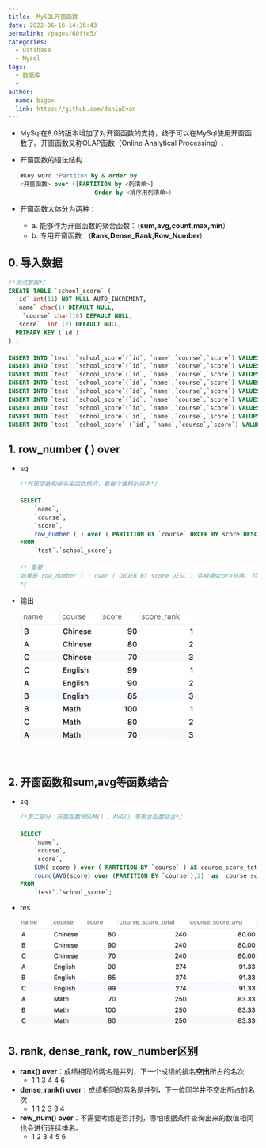 ```yaml
---
title:  MySQL开窗函数
date: 2022-06-16 14:36:43
permalink: /pages/60ffe5/
categories:
  - Database
  - Mysql
tags:
  - 数据库
  - 
author: 
  name: bigox
  link: https://github.com/daniuEvan
---
```

- MySql在8.0的版本增加了对开窗函数的支持，终于可以在MySql使用开窗函数了。开窗函数又称OLAP函数（Online Analytical Processing）.

- 开窗函数的语法结构：

  ```sql
  #Key word :Partiton by & order by
  <开窗函数> over ([PARTITION by <列清单>]
                       Order by <排序用列清单>）
  ```

- 开窗函数大体分为两种：
  - a. 能够作为开窗函数的聚合函数：（**sum,avg,count,max,min**）
  - b. 专用开窗函数：(**Rank,Dense_Rank,Row_Number**)



## 0. 导入数据

```sql
/*测试数据*/
CREATE TABLE `school_score` (
  `id` int(11) NOT NULL AUTO_INCREMENT,
  `name` char(1) DEFAULT NULL,
    `course` char(10) DEFAULT NULL,
  `score`  int (2) DEFAULT NULL,
  PRIMARY KEY (`id`)
) ;

INSERT INTO `test`.`school_score`(`id`, `name`,`course`,`score`) VALUES (1, 'A','Chinese',80);
INSERT INTO `test`.`school_score`(`id`, `name`,`course`,`score`) VALUES (2, 'B','Chinese',90);
INSERT INTO `test`.`school_score`(`id`, `name`,`course`,`score`) VALUES (3, 'C','Chinese',70);
INSERT INTO `test`.`school_score`(`id`, `name`,`course`,`score`) VALUES (4, 'A','Math',70);
INSERT INTO `test`.`school_score`(`id`, `name`,`course`,`score`) VALUES (5, 'B','Math',100);
INSERT INTO `test`.`school_score`(`id`, `name`,`course`,`score`) VALUES (6, 'C','Math',80);
INSERT INTO `test`.`school_score`(`id`, `name`,`course`,`score`) VALUES (7, 'A','English',90);
INSERT INTO `test`.`school_score`(`id`, `name`,`course`,`score`) VALUES (8, 'B','English',85);
INSERT INTO `test`.`school_score` (`id`, `name`,`course`,`score`) VALUES (9, 'C','English',99);
```

## 1. row_number ( ) over 

- sql

  ```sql
  /*开窗函数和排名类函数结合，看每个课程的排名*/
  
  SELECT
      `name`,
      `course`,
      `score`,
      row_number ( ) over ( PARTITION BY `course` ORDER BY score DESC ) AS score_rank 
  FROM
      `test`.`school_score`;
      
  /* 重要
  如果是 row_number ( ) over ( ORDER BY score DESC ) 会根据score排序, 然后为每一行添加一个序号1,2,3,4,5,6...
  */
  ```

- 输出

  <img src="https://raw.githubusercontent.com/daniuEvan/pictrues/main/Typora/image-20211002153408913.png" alt="image-20211002153408913" style="zoom:50%;" />



​	

## 2. 开窗函数和sum,avg等函数结合

- sql

  ```sql
  /*第二部分：开窗函数和SUM() ，AVG() 等聚合函数结合*/
      
  SELECT
      `name`,
      `course`,
      `score`,
      SUM( score ) over ( PARTITION BY `course` ) AS course_score_total ,
      round(AVG(score) over (PARTITION BY `course`),2)  as  course_score_avg
  FROM
      `test`.`school_score`;
  ```

- res

  ![image-20211002154009627](https://raw.githubusercontent.com/daniuEvan/pictrues/main/Typora/image-20211002154009627.png)

## 3. rank, dense_rank, row_number区别

- **rank() over**：成绩相同的两名是并列，下一个成绩的排名**空出**所占的名次
  - 1 1 3 4 4 6
- **dense_rank() over**：成绩相同的两名是并列，下一位同学并不空出所占的名次
  - 1 1 2 3 3 4
- **row_num() over**：不需要考虑是否并列，哪怕根据条件查询出来的数值相同也会进行连续排名。
  - 1 2 3 4 5 6